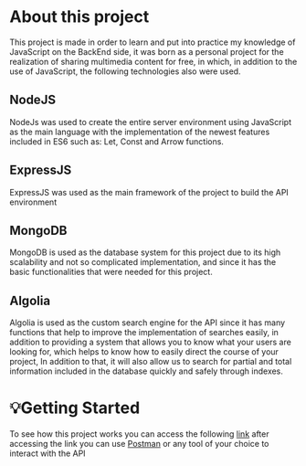 # About this project 

This project is made in order to learn and put into practice my knowledge of JavaScript on the BackEnd side, it was born as a personal project for the realization of sharing multimedia content for free, in which, in addition to the use of JavaScript, the following technologies also were used.

## NodeJS
NodeJs was used to create the entire server environment using JavaScript as the main language with the implementation of the newest features included in ES6 such as: Let, Const and Arrow functions.

## ExpressJS
ExpressJS was used as the main framework of the project to build the API environment

## MongoDB
MongoDB is used as the database system for this project due to its high scalability and not so complicated implementation, and since it has the basic functionalities that were needed for this project.

## Algolia 
Algolia is used as the custom search engine for the API since it has many functions that help to improve the implementation of searches easily, in addition to providing a system that allows you to know what your users are looking for, which helps to know how to easily direct the course of your project, In addition to that, it will also allow us to search for partial and total information included in the database quickly and safely through indexes.

# 💡Getting Started 
To see how this project works you can access the following [link](https://manga-bk.herokuapp.com/) after accessing the link you can use [Postman](https://www.postman.com/) or any tool of your choice to interact with the API

